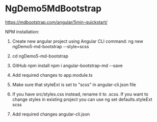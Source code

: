 # NgDemo5MdBootstrap

https://mdbootstrap.com/angular/5min-quickstart/

NPM installation:

1.  Create new angular project using Angular CLI command:
ng new ngDemo5-md-bootstrap --style=scss

2.  cd ngDemo5-md-bootstrap

3.  GitHub npm install
npm i angular-bootstrap-md --save 

4. Add required changes to app.module.ts

5. Make sure that styleExt is set to "scss" in angular-cli.json file

6. If you have src/styles.css instead, rename it to .scss.
If you want to change styles in existing project you can use ng set defaults.styleExt scss

7. Add required changes angular-cli.json


